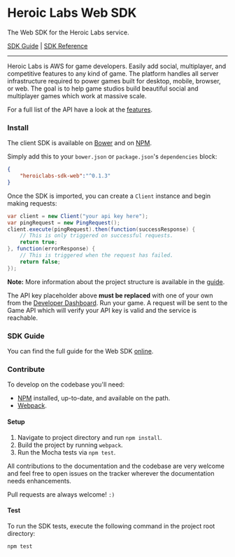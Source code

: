 Heroic Labs Web SDK
===================
The Web SDK for the Heroic Labs service.

[SDK Guide](https://heroiclabs.com/docs/guide/web/) | [SDK Reference](http://heroiclabs.github.io/heroiclabs-sdk-web/)

---

Heroic Labs is AWS for game developers. Easily add social, multiplayer, and competitive features to any kind of game. The platform handles all server infrastructure required to power games built for desktop, mobile, browser, or web. The goal is to help game studios build beautiful social and multiplayer games which work at massive scale.

For a full list of the API have a look at the [features](https://heroiclabs.com/features).

### Install
The client SDK is available on [Bower]() and on [NPM]().

Simply add this to your `bower.json` or `package.json`'s `dependencies` block:

```json
{
    "heroiclabs-sdk-web":"^0.1.3"
}
```

Once the SDK is imported, you can create a `Client` instance and begin making requests:

```java
var client = new Client("your api key here");
var pingRequest = new PingRequest();
client.execute(pingRequest).then(function(successResponse) {
    // This is only triggered on successful requests.
    return true;
}, function(errorResponse) {
    // This is triggered when the request has failed.
    return false;
});
```

__Note:__ More information about the project structure is available in the [guide](https://heroiclabs.com/docs/guide/android/).

The API key placeholder above __must be replaced__ with one of your own from the [Developer Dashboard](https://dashboard.heroiclabs.com/). Run your game. A request will be sent to the Game API which will verify your API key is valid and the service is reachable.

### SDK Guide

You can find the full guide for the Web SDK [online](https://heroiclabs.com/docs/guide/web/).

### Contribute

To develop on the codebase you'll need:

* [NPM](https://docs.npmjs.com/getting-started/installing-node) installed, up-to-date, and available on the path.
* [Webpack](https://webpack.github.io/docs/installation.html).

#### Setup

1. Navigate to project directory and run `npm install`.
2. Build the project by running `webpack`.
3. Run the Mocha tests via `npm test`.

All contributions to the documentation and the codebase are very welcome and feel free to open issues on the tracker wherever the documentation needs enhancements.

Pull requests are always welcome! `:)`

#### Test

To run the SDK tests, execute the following command in the project root directory:

```
npm test
```
